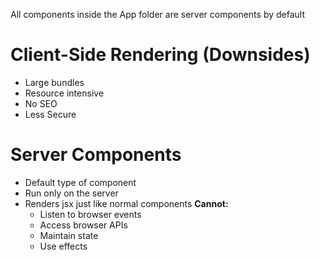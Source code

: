 All components inside the App folder are server components by default

# Client-Side Rendering (Downsides)
- Large bundles
- Resource intensive
- No SEO
- Less Secure

# Server Components
- Default type of component
- Run only on the server
- Renders jsx just like normal components
**Cannot:**
	- Listen to browser events
	- Access browser APIs
	- Maintain state
	- Use effects

